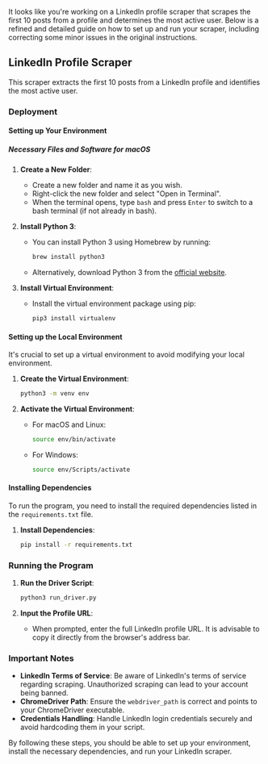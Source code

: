 It looks like you're working on a LinkedIn profile scraper that scrapes the first 10 posts from a profile and determines the most active user. Below is a refined and detailed guide on how to set up and run your scraper, including correcting some minor issues in the original instructions.

## LinkedIn Profile Scraper

This scraper extracts the first 10 posts from a LinkedIn profile and identifies the most active user.

### Deployment

#### Setting up Your Environment

##### Necessary Files and Software for macOS

1. **Create a New Folder**:
   - Create a new folder and name it as you wish.
   - Right-click the new folder and select "Open in Terminal".
   - When the terminal opens, type `bash` and press `Enter` to switch to a bash terminal (if not already in bash).

2. **Install Python 3**:
   - You can install Python 3 using Homebrew by running:
     ```bash
     brew install python3
     ```
   - Alternatively, download Python 3 from the [official website](https://www.python.org/downloads/).

3. **Install Virtual Environment**:
   - Install the virtual environment package using pip:
     ```bash
     pip3 install virtualenv
     ```

#### Setting up the Local Environment

It's crucial to set up a virtual environment to avoid modifying your local environment.

1. **Create the Virtual Environment**:
   ```bash
   python3 -m venv env
   ```

2. **Activate the Virtual Environment**:
   - For macOS and Linux:
     ```bash
     source env/bin/activate
     ```
   - For Windows:
     ```bash
     source env/Scripts/activate
     ```

#### Installing Dependencies

To run the program, you need to install the required dependencies listed in the `requirements.txt` file.

1. **Install Dependencies**:
   ```bash
   pip install -r requirements.txt
   ```

### Running the Program

1. **Run the Driver Script**:
   ```bash
   python3 run_driver.py
   ```

2. **Input the Profile URL**:
   - When prompted, enter the full LinkedIn profile URL. It is advisable to copy it directly from the browser's address bar.

### Important Notes
- **LinkedIn Terms of Service**: Be aware of LinkedIn's terms of service regarding scraping. Unauthorized scraping can lead to your account being banned.
- **ChromeDriver Path**: Ensure the `webdriver_path` is correct and points to your ChromeDriver executable.
- **Credentials Handling**: Handle LinkedIn login credentials securely and avoid hardcoding them in your script.

By following these steps, you should be able to set up your environment, install the necessary dependencies, and run your LinkedIn scraper.